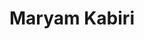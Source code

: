 ---
layout: member
weight: 100
title: Maryam Kabiri
description: >
  Post-doctoral Fellow, Biomaterials
img: /img/members/maryam-photo.jpg
program: BASc
status: grad
year_end: 
year_start: 2017
email: siang [at] alumni.ubc.ca
biography: >
  Ngai To recently graduated from UBC with distinction in chemical engineering (minor in computer science).
project: >
  Summer 2017 NSERC USRA project on machine learning and process control.
linkedin: https://www.linkedin.com/in/c-siang-lim-98535048
homepage: http://www.siang.ca 
degrees : masters
---